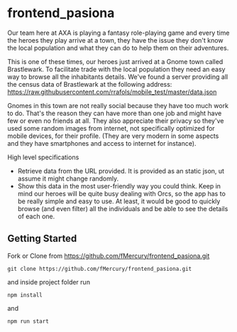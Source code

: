 # 
# frontend_pasiona

Our team here at AXA is playing a fantasy role-playing game and every time the heroes they play arrive at a town, they have the issue they don't know the local population and what they can do to help them on their adventures. 

This is one of these times, our heroes just arrived at a Gnome town called Brastlewark. To facilitate trade with the local population they need an easy way to browse all the inhabitants details. We've found a server providing all the census data of Brastlewark at the following address: https://raw.githubusercontent.com/rrafols/mobile_test/master/data.json

Gnomes in this town are not really social because they have too much work to do. That's the reason they can have more than one job and might have few or even no friends at all. They also appreciate their privacy so they've used some random images from internet, not specifically optimized for mobile devices, for their profile. (They are very modern in some aspects and they have smartphones and access to internet for instance).

High level specifications

* Retrieve data from the URL provided. It is provided as an static json, ut assume it might change randomly.
* Show this data in the most user-friendly way you could think. Keep in mind our heroes will be quite busy dealing with Orcs, so the app has to be really simple and easy to use. At least, it would be good to quickly browse (and even filter) all the individuals and be able to see the details of each one.

## Getting Started

Fork or Clone from https://github.com/fMercury/frontend_pasiona.git
```
git clone https://github.com/fMercury/frontend_pasiona.git
```
and inside project folder run 
```
npm install
```
and 
```
npm run start
```







